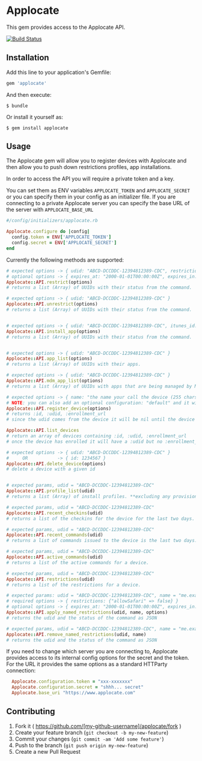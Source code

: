 # Applocate

This gem provides access to the Applocate API.

[![Build Status](https://travis-ci.org/aai/applocate.svg?branch=master)](https://travis-ci.org/aai/applocate)

## Installation

Add this line to your application's Gemfile:

```ruby
gem 'applocate'
```

And then execute:

    $ bundle

Or install it yourself as:

    $ gem install applocate

## Usage

The Applocate gem will allow you to register devices with Applocate and then allow you to
push down restrictions profiles, app installations.

In order to access the API you will require a private token and a key.

You can set them as ENV variables ```APPLOCATE_TOKEN``` and ```APPLOCATE_SECRET``` or you can specify them in your
config as an initializer file. If you are connecting to a private Applocate server you can specify the base URL of
the server with ```APPLOCATE_BASE_URL```

```ruby
#/config/initializers/applocate.rb

Applocate.configure do |config|
  config.token = ENV['APPLOCATE_TOKEN']
  config.secret = ENV['APPLOCATE_SECRET']
end
```

Currently the following methods are supported:

```ruby
# expected options -> { udid: "ABCD-DCCDDC-12394812389-CDC", restrictions: {"allowSafari" => false} }
# optional options -> { expires_at: "2000-01-01T00:00:00Z", expires_in: 1337, profile_name: "com.example.my.profile"}
Applocate::API.restrict(options)
# returns a list (Array) of UUIDs with their status from the command.

# expected options -> { udid: "ABCD-DCCDDC-12394812389-CDC" }
Applocate::API.unrestrict(options)
# returns a list (Array) of UUIDs with their status from the command.


# expected options -> { udid: "ABCD-DCCDDC-12394812389-CDC", itunes_id: "003274092" }
Applocate::API.install_app(options)
# returns a list (Array) of UUIDs with their status from the command.


# expected options -> { udid: "ABCD-DCCDDC-12394812389-CDC" }
Applocate::API.app_list(options)
# returns a list (Array) of UUIDs with their apps.

# expected options -> { udid: "ABCD-DCCDDC-12394812389-CDC" }
Applocate::API.mdm_app_list(options)
# returns a list (Array) of UUIDs with apps that are being managed by MDM.

# expected options -> { name: "the name your call the device (255 chars)", identifier: "INTERNAL_CORP_ID_UPTO_255CHAR" }
# NOTE: you can also add an optional configuration: "default" and it will apply a named configuration that matches.
Applocate::API.register_device(options)
# returns :id, :udid, :enrollment_url
# since the udid comes from the device it will be nil until the device enrolls

Applocate::API.list_devices
# return an array of devices containing :id, :udid, :enrollment_url
# once the device has enrolled it will have a :udid but no :enrollment_url

# expected options -> { udid: "ABCD-DCCDDC-12394812389-CDC" }
#     OR           -> { id: 1234567 }
Applocate::API.delete_device(options)
# delete a device with a given id


# expected params, udid = "ABCD-DCCDDC-12394812389-CDC"
Applocate::API.profile_list(udid)
# returns a list (Array) of install profiles. **excluding any provisioning profiles.**

# expected params, udid = "ABCD-DCCDDC-12394812389-CDC"
Applocate::API.recent_checkins(udid)
# returns a list of the checkins for the device for the last two days.

# expected params, udid = "ABCD-DCCDDC-12394812389-CDC"
Applocate::API.recent_commands(udid)
# returns a list of commands issued to the device is the last two days.

# expected params, udid = "ABCD-DCCDDC-12394812389-CDC"
Applocate::API.active_commands(udid)
# returns a list of the active commands for a device.

# expected params, udid = "ABCD-DCCDDC-12394812389-CDC"
Applocate::API.restrictions(udid)
# returns a list of the restrictions for a device.

# expected params: udid = "ABCD-DCCDDC-12394812389-CDC", name = "me.example.restrictions", options = {}
# required options -> { restrictions: {"allowSafari" => false} }
# optional options -> { expires_at: "2000-01-01T00:00:00Z", expires_in: 1337 }
Applocate::API.apply_named_restrictions(udid, name, options)
# returns the udid and the status of the command as JSON

# expected params, udid = "ABCD-DCCDDC-12394812389-CDC", name = "me.example.restrictions"
Applocate::API.remove_named_restrictions(udid, name)
# returns the udid and the status of the command as JSON

```

If you need to change which server you are connecting to, Applocate provides
access to its internal config options for the secret and the token. For the URL
it provides the same options as a standard HTTParty connection:

```ruby
  Applocate.configuration.token = "xxx-xxxxxxx"
  Applocate.configuration.secret = "shhh... secret"
  Applocate.base_uri "https://www.applocate.com"
```

## Contributing

1. Fork it ( https://github.com/[my-github-username]/applocate/fork )
2. Create your feature branch (`git checkout -b my-new-feature`)
3. Commit your changes (`git commit -am 'Add some feature'`)
4. Push to the branch (`git push origin my-new-feature`)
5. Create a new Pull Request
